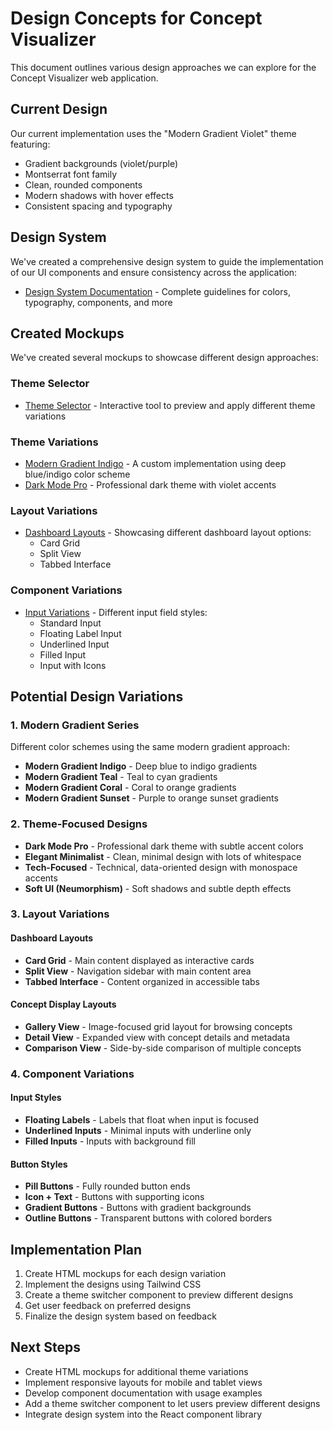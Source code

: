 # Design Concepts for Concept Visualizer

This document outlines various design approaches we can explore for the Concept Visualizer web application.

## Current Design

Our current implementation uses the "Modern Gradient Violet" theme featuring:
- Gradient backgrounds (violet/purple)
- Montserrat font family
- Clean, rounded components
- Modern shadows with hover effects
- Consistent spacing and typography

## Design System

We've created a comprehensive design system to guide the implementation of our UI components and ensure consistency across the application:

- [Design System Documentation](/Design/design_system.md) - Complete guidelines for colors, typography, components, and more

## Created Mockups

We've created several mockups to showcase different design approaches:

### Theme Selector

- [Theme Selector](/Design/theme_selector.html) - Interactive tool to preview and apply different theme variations

### Theme Variations
- [Modern Gradient Indigo](/Design/theme_variations/modern_gradient_indigo_custom.html) - A custom implementation using deep blue/indigo color scheme
- [Dark Mode Pro](/Design/theme_variations/dark_mode_pro_custom.html) - Professional dark theme with violet accents

### Layout Variations
- [Dashboard Layouts](/Design/component_mockups/dashboard_layouts.html) - Showcasing different dashboard layout options:
  - Card Grid
  - Split View
  - Tabbed Interface

### Component Variations
- [Input Variations](/Design/component_mockups/input_variations.html) - Different input field styles:
  - Standard Input
  - Floating Label Input
  - Underlined Input
  - Filled Input
  - Input with Icons

## Potential Design Variations

### 1. Modern Gradient Series
Different color schemes using the same modern gradient approach:

- **Modern Gradient Indigo** - Deep blue to indigo gradients
- **Modern Gradient Teal** - Teal to cyan gradients
- **Modern Gradient Coral** - Coral to orange gradients
- **Modern Gradient Sunset** - Purple to orange sunset gradients

### 2. Theme-Focused Designs

- **Dark Mode Pro** - Professional dark theme with subtle accent colors
- **Elegant Minimalist** - Clean, minimal design with lots of whitespace
- **Tech-Focused** - Technical, data-oriented design with monospace accents
- **Soft UI (Neumorphism)** - Soft shadows and subtle depth effects

### 3. Layout Variations

#### Dashboard Layouts
- **Card Grid** - Main content displayed as interactive cards
- **Split View** - Navigation sidebar with main content area
- **Tabbed Interface** - Content organized in accessible tabs

#### Concept Display Layouts
- **Gallery View** - Image-focused grid layout for browsing concepts
- **Detail View** - Expanded view with concept details and metadata
- **Comparison View** - Side-by-side comparison of multiple concepts

### 4. Component Variations

#### Input Styles
- **Floating Labels** - Labels that float when input is focused
- **Underlined Inputs** - Minimal inputs with underline only
- **Filled Inputs** - Inputs with background fill

#### Button Styles
- **Pill Buttons** - Fully rounded button ends
- **Icon + Text** - Buttons with supporting icons
- **Gradient Buttons** - Buttons with gradient backgrounds
- **Outline Buttons** - Transparent buttons with colored borders

## Implementation Plan

1. Create HTML mockups for each design variation
2. Implement the designs using Tailwind CSS
3. Create a theme switcher component to preview different designs
4. Get user feedback on preferred designs
5. Finalize the design system based on feedback

## Next Steps

- Create HTML mockups for additional theme variations
- Implement responsive layouts for mobile and tablet views
- Develop component documentation with usage examples
- Add a theme switcher component to let users preview different designs
- Integrate design system into the React component library 